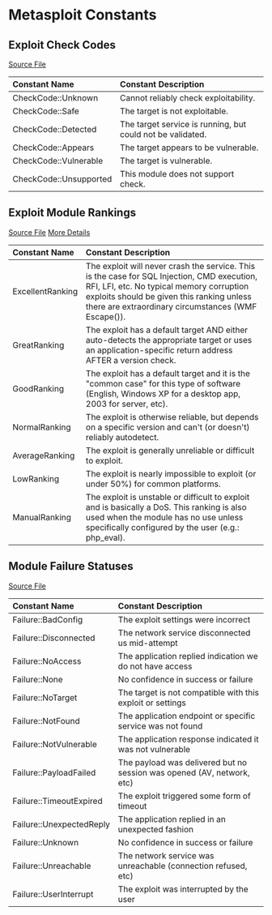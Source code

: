 # Metasploit Constants

## Exploit Check Codes

[Source File](https://github.com/rapid7/metasploit-framework/blob/master/lib/msf/core/exploit.rb)

| Constant Name          | Constant Description                                       |
|:-----------------------|:-----------------------------------------------------------|
| CheckCode::Unknown     | Cannot reliably check exploitability.                      |
| CheckCode::Safe        | The target is not exploitable.                             |
| CheckCode::Detected    | The target service is running, but could not be validated. |
| CheckCode::Appears     | The target appears to be vulnerable.                       |
| CheckCode::Vulnerable  | The target is vulnerable.                                  |
| CheckCode::Unsupported | This module does not support check.                        |

## Exploit Module Rankings

[Source File](https://github.com/rapid7/metasploit-framework/blob/master/lib/msf/core/constants.rb)
[More Details](https://github.com/rapid7/metasploit-framework/wiki/Exploit-Ranking)

| Constant Name    | Constant Description |
|:-----------------|:---------------------|
| ExcellentRanking | The exploit will never crash the service. This is the case for SQL Injection, CMD execution, RFI, LFI, etc. No typical memory corruption exploits should be given this ranking unless there are extraordinary circumstances (WMF Escape()). |
| GreatRanking     | The exploit has a default target AND either auto-detects the appropriate target or uses an application-specific return address AFTER a version check. |
| GoodRanking      | The exploit has a default target and it is the "common case" for this type of software (English, Windows XP for a desktop app, 2003 for server, etc). |
| NormalRanking    | The exploit is otherwise reliable, but depends on a specific version and can't (or doesn't) reliably autodetect. |
| AverageRanking   | The exploit is generally unreliable or difficult to exploit. |
| LowRanking       | The exploit is nearly impossible to exploit (or under 50%) for common platforms. |
| ManualRanking    | The exploit is unstable or difficult to exploit and is basically a DoS. This ranking is also used when the module has no use unless specifically configured by the user (e.g.: php_eval). |

## Module Failure Statuses

[Source File](https://github.com/rapid7/metasploit-framework/blob/master/lib/msf/core/module.rb)

| Constant Name            | Constant Description                                                   |
|:-------------------------|:-----------------------------------------------------------------------|
| Failure::BadConfig       | The exploit settings were incorrect                                    |
| Failure::Disconnected    | The network service disconnected us mid-attempt                        |
| Failure::NoAccess        | The application replied indication we do not have access               |
| Failure::None            | No confidence in success or failure                                    |
| Failure::NoTarget        | The target is not compatible with this exploit or settings             |
| Failure::NotFound        | The application endpoint or specific service was not found             |
| Failure::NotVulnerable   | The application response indicated it was not vulnerable               |
| Failure::PayloadFailed   | The payload was delivered but no session was opened (AV, network, etc) |
| Failure::TimeoutExpired  | The exploit triggered some form of timeout                             |
| Failure::UnexpectedReply | The application replied in an unexpected fashion                       |
| Failure::Unknown         | No confidence in success or failure                                    |
| Failure::Unreachable     | The network service was unreachable (connection refused, etc)          |
| Failure::UserInterrupt   | The exploit was interrupted by the user                                |
